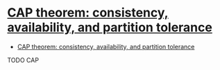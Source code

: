 # [CAP theorem: consistency, availability, and partition tolerance](https://www.ionos.com/digitalguide/server/know-how/what-is-cap-theorem/)

- [CAP theorem: consistency, availability, and partition tolerance](#cap-theorem-consistency-availability-and-partition-tolerance)











TODO CAP